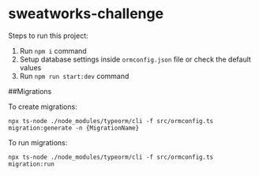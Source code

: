 # sweatworks-challenge

Steps to run this project:

1. Run `npm i` command
2. Setup database settings inside `ormconfig.json` file or check the default values
3. Run `npm run start:dev` command


##Migrations

To create migrations: 

`npx ts-node ./node_modules/typeorm/cli -f src/ormconfig.ts  migration:generate -n {MigrationName}`

To run migrations: 

`npx ts-node ./node_modules/typeorm/cli -f src/ormconfig.ts  migration:run`